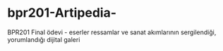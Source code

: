 # bpr201-Artipedia-
BPR201 Final ödevi - eserler ressamlar ve sanat akımlarının sergilendiği, yorumlandığı dijital galeri

